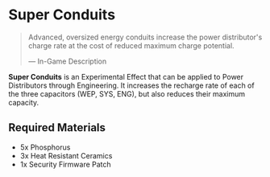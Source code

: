 # Super Conduits
> 
> 
> Advanced, oversized energy conduits increase the power distributor's charge rate at the cost of reduced maximum charge potential.
> 
> 
> — In-Game Description
> 

**Super Conduits** is an Experimental Effect that can be applied to Power Distributors through Engineering. It increases the recharge rate of each of the three capacitors (WEP, SYS, ENG), but also reduces their maximum capacity.

## Required Materials

- 5x Phosphorus
- 3x Heat Resistant Ceramics
- 1x Security Firmware Patch